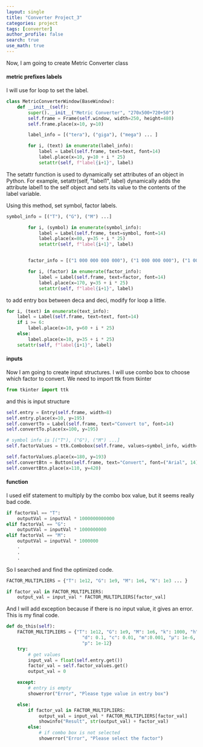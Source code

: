 ```yaml
---
layout: single
title: "Converter Project_3"
categories: project
tags: [converter]
author_profile: false
search: true
use_math: true
---
```


Now, I am going to create Metric Converter class

#### metric prefixes labels

I will use for loop to set the label.

```python
class MetricConverterWindow(BaseWindow):
    def __init__(self):
        super().__init__("Metric Converter", "270x500+720+50")
        self.frame = Frame(self.window, width=250, height=480)
        self.frame.place(x=10, y=10)

        label_info = [("tera"), ("giga"), ("mega") ... ]

        for i, (text) in enumerate(label_info):
            label = Label(self.frame, text=text, font=14)
            label.place(x=10, y=10 + i * 25)
            setattr(self, f"label{i+1}", label)
```

The setattr function is used to dynamically set attributes of an object in Python.
For example, setattr(self, "label1", label) dynamically adds the attribute label1 to the self object and sets its value to the contents of the label variable.

Using this method, set symbol, factor labels.

```python
symbol_info = [("T"), ("G"), ("M") ...]

        for i, (symbol) in enumerate(symbol_info):
            label = Label(self.frame, text=symbol, font=14)
            label.place(x=80, y=35 + i * 25)
            setattr(self, f"label{i+1}", label)


        factor_info = [("1 000 000 000 000"), ("1 000 000 000"), ("1 000 000") ...]

        for i, (factor) in enumerate(factor_info):
            label = Label(self.frame, text=factor, font=14)
            label.place(x=170, y=35 + i * 25)
            setattr(self, f"label{i+1}", label)
```

to add entry box between deca and deci, modify for loop a little.

```python
for i, (text) in enumerate(text_info):
    label = Label(self.frame, text=text, font=14)
    if i >= 6:
        label.place(x=10, y=60 + i * 25)
    else:
        label.place(x=10, y=35 + i * 25)
    setattr(self, f"label{i+1}", label)
```

#### inputs

Now I am going to create input structures. I will use combo box to choose which factor to convert.
We need to import ttk from tkinter

```python
from tkinter import ttk
```

and this is input structure

```python
self.entry = Entry(self.frame, width=8)
self.entry.place(x=10, y=195)
self.convertTo = Label(self.frame, text="Convert to", font=14)
self.convertTo.place(x=100, y=195)

# symbol info is [("T"), ("G"), ("M") ...]
self.factorValues = ttk.Combobox(self.frame, values=symbol_info, width=3)

self.factorValues.place(x=180, y=193)
self.convertBtn = Button(self.frame, text="Convert", font=("Arial", 14), width=7, command=self.do_this)
self.convertBtn.place(x=110, y=420)
```

#### function

I used elif statement to multiply by the combo box value, but it seems really bad code.

```python
if factorVal == "T":
    outputVal = inputVal * 1000000000000
elif factorVal == "G":
    outputVal = inputVal * 1000000000
elif factorVal == "M":
    outputVal = inputVal * 1000000
    .
    .
    .
```

So I searched and find the optimized code.

```python
FACTOR_MULTIPLIERS = {"T": 1e12, "G": 1e9, "M": 1e6, "K": 1e3 ... }

if factor_val in FACTOR_MULTIPLIERS:
    output_val = input_val * FACTOR_MULTIPLIERS[factor_val]
```

And I will add exception because if there is no input value, it gives an error.
This is my final code.

```python
def do_this(self):
    FACTOR_MULTIPLIERS = {"T": 1e12, "G": 1e9, "M": 1e6, "k": 1000, "h": 100, "da": 10,
                            "d": 0.1, "c": 0.01, "m":0.001, "µ": 1e-6, "n": 1e-9,
                            "p": 1e-12}
    try:
        # get values
        input_val = float(self.entry.get())
        factor_val = self.factor_values.get()
        output_val = 0

    except:
        # entry is empty
        showerror("Error", "Please type value in entry box")

    else:
        if factor_val in FACTOR_MULTIPLIERS:
            output_val = input_val * FACTOR_MULTIPLIERS[factor_val]
            showinfo("Result", str(output_val) + factor_val)
        else:
            # if combo box is not selected
            showerror("Error", "Please select the factor")
```
